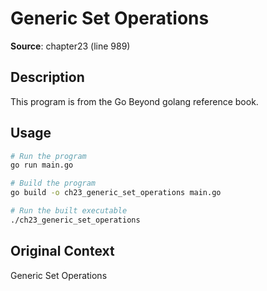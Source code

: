 # Generic Set Operations

**Source**: chapter23 (line 989)

## Description

This program is from the Go Beyond golang reference book.

## Usage

```bash
# Run the program
go run main.go

# Build the program
go build -o ch23_generic_set_operations main.go

# Run the built executable
./ch23_generic_set_operations
```

## Original Context

Generic Set Operations
